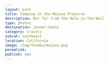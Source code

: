 ```yaml
---
layout: post
title: Camping in the Mojave Preserve
description: Not far from the Hole-in-the-Wall
type: photos
destination: jenner-hanni
category: travels
subcat: southwest
location: California
image: /img/thumbs/mojave.png
permalink: 
publish: yes
---
```


<p><a href="https://jenner.smugmug.com/North-America/2008-Mojave-Preserve/i-djWrmNn/0/M/DSCF1689-M.jpg">
<img src="https://jenner.smugmug.com/North-America/2008-Mojave-Preserve/i-djWrmNn/0/M/DSCF1689-M.jpg" alt=""></a></p>

<p><a href="https://jenner.smugmug.com/North-America/2008-Mojave-Preserve/i-4QqVRdM/0/M/DSCF1691-M.jpg">
<img src="https://jenner.smugmug.com/North-America/2008-Mojave-Preserve/i-4QqVRdM/0/M/DSCF1691-M.jpg" alt=""></a></p>

<p><a href="https://jenner.smugmug.com/North-America/2008-Mojave-Preserve/i-m58Rrxj/0/M/DSCF1692-M.jpg">
<img src="https://jenner.smugmug.com/North-America/2008-Mojave-Preserve/i-m58Rrxj/0/M/DSCF1692-M.jpg" alt=""></a></p>

<p><a href="https://jenner.smugmug.com/North-America/2008-Mojave-Preserve/i-jBN8F5x/0/M/DSCF1694-M.jpg">
<img src="https://jenner.smugmug.com/North-America/2008-Mojave-Preserve/i-jBN8F5x/0/M/DSCF1694-M.jpg" alt=""></a></p>

<p><a href="https://jenner.smugmug.com/North-America/2008-Mojave-Preserve/i-x6zdtn3/0/M/DSCF1696-M.jpg">
<img src="https://jenner.smugmug.com/North-America/2008-Mojave-Preserve/i-x6zdtn3/0/M/DSCF1696-M.jpg" alt=""></a></p>

<p><a href="https://jenner.smugmug.com/North-America/2008-Mojave-Preserve/i-GKGLBDm/0/M/DSCF1698-M.jpg">
<img src="https://jenner.smugmug.com/North-America/2008-Mojave-Preserve/i-GKGLBDm/0/M/DSCF1698-M.jpg" alt=""></a></p>

<p><a href="https://jenner.smugmug.com/North-America/2008-Mojave-Preserve/i-cQR5XHX/0/M/DSCF1699-M.jpg">
<img src="https://jenner.smugmug.com/North-America/2008-Mojave-Preserve/i-cQR5XHX/0/M/DSCF1699-M.jpg" alt=""></a></p>

<p><a href="https://jenner.smugmug.com/North-America/2008-Mojave-Preserve/i-mZnC9Lr/0/M/DSCF1700-M.jpg">
<img src="https://jenner.smugmug.com/North-America/2008-Mojave-Preserve/i-mZnC9Lr/0/M/DSCF1700-M.jpg" alt=""></a></p>

<p><a href="https://jenner.smugmug.com/North-America/2008-Mojave-Preserve/i-NXcH3SJ/0/M/DSCF1702-M.jpg">
<img src="https://jenner.smugmug.com/North-America/2008-Mojave-Preserve/i-NXcH3SJ/0/M/DSCF1702-M.jpg" alt=""></a></p>

<p><a href="https://jenner.smugmug.com/North-America/2008-Mojave-Preserve/i-6wRmzdm/0/M/DSCF1703-M.jpg">
<img src="https://jenner.smugmug.com/North-America/2008-Mojave-Preserve/i-6wRmzdm/0/M/DSCF1703-M.jpg" alt=""></a></p>

<p><a href="https://jenner.smugmug.com/North-America/2008-Mojave-Preserve/i-C4rg2Cr/0/M/DSCF1706-M.jpg">
<img src="https://jenner.smugmug.com/North-America/2008-Mojave-Preserve/i-C4rg2Cr/0/M/DSCF1706-M.jpg" alt=""></a></p>

<p><a href="https://jenner.smugmug.com/North-America/2008-Mojave-Preserve/i-DjGRvZb/0/M/DSCF1695-M.jpg">
<img src="https://jenner.smugmug.com/North-America/2008-Mojave-Preserve/i-DjGRvZb/0/M/DSCF1695-M.jpg" alt=""></a></p>

<p><a href="https://jenner.smugmug.com/North-America/2008-Mojave-Preserve/i-cTg7wdm/0/M/DSCF1707-M.jpg">
<img src="https://jenner.smugmug.com/North-America/2008-Mojave-Preserve/i-cTg7wdm/0/M/DSCF1707-M.jpg" alt=""></a></p>

<p><a href="https://jenner.smugmug.com/North-America/2008-Mojave-Preserve/i-CwLcQW7/0/M/DSCF1711-M.jpg">
<img src="https://jenner.smugmug.com/North-America/2008-Mojave-Preserve/i-CwLcQW7/0/M/DSCF1711-M.jpg" alt=""></a></p>

<p><a href="https://jenner.smugmug.com/North-America/2008-Mojave-Preserve/i-r5mDsVd/0/M/DSCF1705-M.jpg">
<img src="https://jenner.smugmug.com/North-America/2008-Mojave-Preserve/i-r5mDsVd/0/M/DSCF1705-M.jpg" alt=""></a></p>


